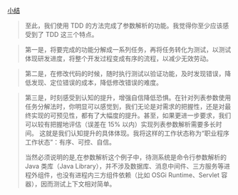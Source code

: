 
[小结](https://time.geekbang.org/column/article/494604)
>至此，我们使用 TDD 的方法完成了参数解析的功能。我觉得你至少应该感受到了 TDD 这三个特点。

>第一是，将要完成的功能分解成一系列任务，再将任务转化为测试，以测试体现研发进度，将整个开发过程变成有序的流程，以减少无效劳动。

>第二是，在修改代码的时候，随时执行测试以验证功能，及时发现错误，降低发现、定位错误的成本，降低修改错误的难度。

>第三是，时刻感受到认知的提升，增强自信降低恐惧。在针对列表参数使用任务分解法时，你明显可以感觉到，我们无论是对需求的把握性，还是对最终实现的可预见性，都有了大幅度的提升。甚至，如果更进一步要求，我们可以较有把握地评估（误差在 15% 以内）实现列表参数解析需要多长时间。
> 这就是我们认知提升的具体体现。我将这样的工作状态称为“职业程序工作状态”：有序、可控、自信。
> 
> 当然必须说明的是,在参数解析这个例子中，待测系统是命令行参数解析的 Java 类库（Java Library），并不涉及数据库、消息中间件、三方服务等进程外组件，也没有进程内三方组件依赖（比如 OSGi Runtime、Servlet 容器），因而测试上下文相对简单。